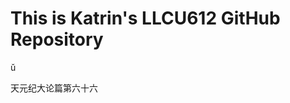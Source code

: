 # This is Katrin's LLCU612 GitHub Repository

ǔ

&#22825;&#20803;&#32426;&#22823;&#35770;&#31687;&#31532;&#20845;&#21313;&#20845;




